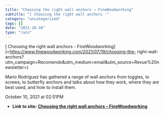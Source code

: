 ```yaml
---
title: "Choosing the right wall anchors – FineWoodworking"
subtitle: "[ Choosing the right wall anchors -"
category: "uncategorized"
tags: []
date: "2021-10-10"
type: "rain"
---
```

[ Choosing the right wall anchors -
FineWoodworking](<https://www.finewoodworking.com/2021/07/19/choosing-the-
right-wall-
anchors?utm_campaign=Recomendo&utm_medium=email&utm_source=Revue%20newsletter>)

Mario Rodriguez has gathered a range of wall anchors from toggles, to screws,
to butterfly anchors and talks about how they work, where they are best used,
and how to install them.

October 10, 2021 at 02:51PM


* **Link to site:** **[Choosing the right wall anchors – FineWoodworking](None)**